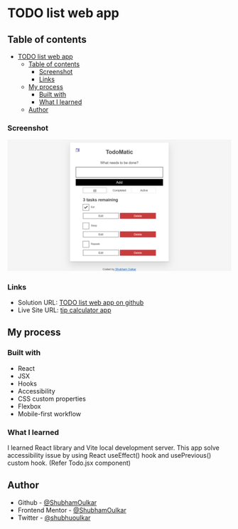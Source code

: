 # TODO list web app

## Table of contents

- [TODO list web app]()
  - [Table of contents](#table-of-contents)
    - [Screenshot](#screenshot)
    - [Links](#links)
  - [My process](#my-process)
    - [Built with](#built-with)
    - [What I learned](#what-i-learned)
  - [Author](#author)

### Screenshot

![](/todo-list/public/todolist.png)

### Links

- Solution URL: [TODO list web app on github](https://github.com/ShubhamOulkar/frontend/tree/main/todo-list)
- Live Site URL: [tip calculator app](https://shubhu-todolist.netlify.app/)

## My process

### Built with

- React
- JSX
- Hooks
- Accessibility
- CSS custom properties
- Flexbox
- Mobile-first workflow

### What I learned

I learned React library and Vite local development server. This app solve accessibility issue by using
React useEffect() hook and usePrevious() custom hook. (Refer Todo.jsx component)

## Author

- Github - [@ShubhamOulkar](https://github.com/ShubhamOulkar)
- Frontend Mentor - [@ShubhamOulkar](https://www.frontendmentor.io/profile/ShubhamOulkar)
- Twitter - [@shubhuoulkar](https://twitter.com/shubhuoulkar)

